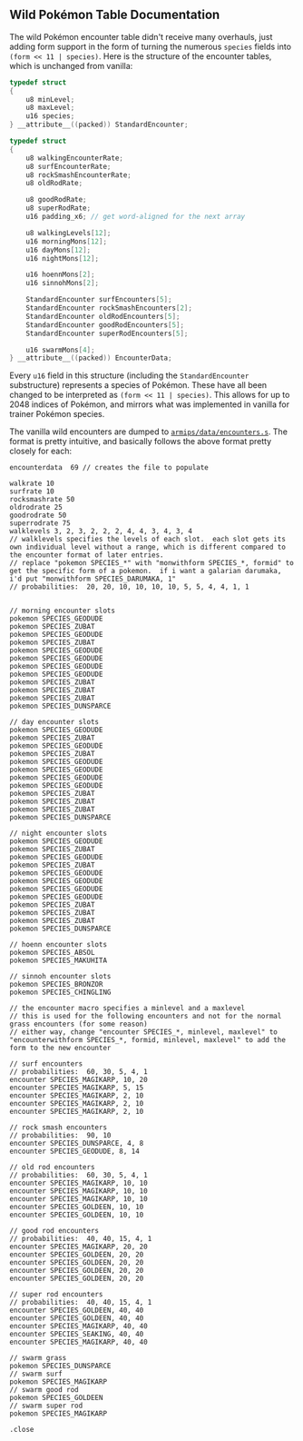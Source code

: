 ## Wild Pokémon Table Documentation

The wild Pokémon encounter table didn't receive many overhauls, just adding form support in the form of turning the numerous ``species`` fields into ``(form << 11 | species)``.  Here is the structure of the encounter tables, which is unchanged from vanilla:

```c
typedef struct
{
    u8 minLevel;
    u8 maxLevel;
    u16 species;
} __attribute__((packed)) StandardEncounter;

typedef	struct
{
    u8 walkingEncounterRate;
    u8 surfEncounterRate;
    u8 rockSmashEncounterRate;
    u8 oldRodRate;

    u8 goodRodRate;
    u8 superRodRate;
    u16 padding_x6; // get word-aligned for the next array

    u8 walkingLevels[12];
    u16 morningMons[12];
    u16 dayMons[12];
    u16 nightMons[12];

    u16 hoennMons[2];
    u16 sinnohMons[2];

    StandardEncounter surfEncounters[5];
    StandardEncounter rockSmashEncounters[2];
    StandardEncounter oldRodEncounters[5];
    StandardEncounter goodRodEncounters[5];
    StandardEncounter superRodEncounters[5];

    u16 swarmMons[4];    
} __attribute__((packed)) EncounterData;
```

Every ``u16`` field in this structure (including the ``StandardEncounter`` substructure) represents a species of Pokémon.  These have all been changed to be interpreted as ``(form << 11 | species)``.  This allows for up to 2048 indices of Pokémon, and mirrors what was implemented in vanilla for trainer Pokémon species.

The vanilla wild encounters are dumped to [`armips/data/encounters.s`](https://github.com/BluRosie/hg-engine/blob/main/armips/data/encounters.s).  The format is pretty intuitive, and basically follows the above format pretty closely for each:

```
encounterdata  69 // creates the file to populate

walkrate 10
surfrate 10
rocksmashrate 50
oldrodrate 25
goodrodrate 50
superrodrate 75
walklevels 3, 2, 3, 2, 2, 2, 4, 4, 3, 4, 3, 4
// walklevels specifies the levels of each slot.  each slot gets its own individual level without a range, which is different compared to the encounter format of later entries.
// replace "pokemon SPECIES_*" with "monwithform SPECIES_*, formid" to get the specific form of a pokemon.  if i want a galarian darumaka, i'd put "monwithform SPECIES_DARUMAKA, 1"
// probabilities:  20, 20, 10, 10, 10, 10, 5, 5, 4, 4, 1, 1


// morning encounter slots
pokemon SPECIES_GEODUDE
pokemon SPECIES_ZUBAT
pokemon SPECIES_GEODUDE
pokemon SPECIES_ZUBAT
pokemon SPECIES_GEODUDE
pokemon SPECIES_GEODUDE
pokemon SPECIES_GEODUDE
pokemon SPECIES_GEODUDE
pokemon SPECIES_ZUBAT
pokemon SPECIES_ZUBAT
pokemon SPECIES_ZUBAT
pokemon SPECIES_DUNSPARCE

// day encounter slots
pokemon SPECIES_GEODUDE
pokemon SPECIES_ZUBAT
pokemon SPECIES_GEODUDE
pokemon SPECIES_ZUBAT
pokemon SPECIES_GEODUDE
pokemon SPECIES_GEODUDE
pokemon SPECIES_GEODUDE
pokemon SPECIES_GEODUDE
pokemon SPECIES_ZUBAT
pokemon SPECIES_ZUBAT
pokemon SPECIES_ZUBAT
pokemon SPECIES_DUNSPARCE

// night encounter slots
pokemon SPECIES_GEODUDE
pokemon SPECIES_ZUBAT
pokemon SPECIES_GEODUDE
pokemon SPECIES_ZUBAT
pokemon SPECIES_GEODUDE
pokemon SPECIES_GEODUDE
pokemon SPECIES_GEODUDE
pokemon SPECIES_GEODUDE
pokemon SPECIES_ZUBAT
pokemon SPECIES_ZUBAT
pokemon SPECIES_ZUBAT
pokemon SPECIES_DUNSPARCE

// hoenn encounter slots
pokemon SPECIES_ABSOL
pokemon SPECIES_MAKUHITA

// sinnoh encounter slots
pokemon SPECIES_BRONZOR
pokemon SPECIES_CHINGLING

// the encounter macro specifies a minlevel and a maxlevel
// this is used for the following encounters and not for the normal grass encounters (for some reason)
// either way, change "encounter SPECIES_*, minlevel, maxlevel" to "encounterwithform SPECIES_*, formid, minlevel, maxlevel" to add the form to the new encounter

// surf encounters
// probabilities:  60, 30, 5, 4, 1
encounter SPECIES_MAGIKARP, 10, 20
encounter SPECIES_MAGIKARP, 5, 15
encounter SPECIES_MAGIKARP, 2, 10
encounter SPECIES_MAGIKARP, 2, 10
encounter SPECIES_MAGIKARP, 2, 10

// rock smash encounters
// probabilities:  90, 10
encounter SPECIES_DUNSPARCE, 4, 8
encounter SPECIES_GEODUDE, 8, 14

// old rod encounters
// probabilities:  60, 30, 5, 4, 1
encounter SPECIES_MAGIKARP, 10, 10
encounter SPECIES_MAGIKARP, 10, 10
encounter SPECIES_MAGIKARP, 10, 10
encounter SPECIES_GOLDEEN, 10, 10
encounter SPECIES_GOLDEEN, 10, 10

// good rod encounters
// probabilities:  40, 40, 15, 4, 1
encounter SPECIES_MAGIKARP, 20, 20
encounter SPECIES_GOLDEEN, 20, 20
encounter SPECIES_GOLDEEN, 20, 20
encounter SPECIES_GOLDEEN, 20, 20
encounter SPECIES_GOLDEEN, 20, 20

// super rod encounters
// probabilities:  40, 40, 15, 4, 1
encounter SPECIES_GOLDEEN, 40, 40
encounter SPECIES_GOLDEEN, 40, 40
encounter SPECIES_MAGIKARP, 40, 40
encounter SPECIES_SEAKING, 40, 40
encounter SPECIES_MAGIKARP, 40, 40

// swarm grass
pokemon SPECIES_DUNSPARCE
// swarm surf
pokemon SPECIES_MAGIKARP
// swarm good rod
pokemon SPECIES_GOLDEEN
// swarm super rod
pokemon SPECIES_MAGIKARP

.close
```

